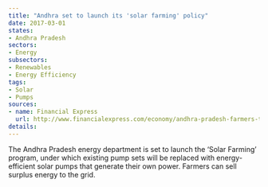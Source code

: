```yaml
---
title: "Andhra set to launch its 'solar farming' policy"
date: 2017-03-01
states:
- Andhra Pradesh
sectors:
- Energy
subsectors:
- Renewables
- Energy Efficiency
tags:
- Solar
- Pumps
sources:
- name: Financial Express
  url: http://www.financialexpress.com/economy/andhra-pradesh-farmers-to-generate-power-with-solar-farming-scheme/563435/
details:
---
```


The Andhra Pradesh energy department is set to launch the ‘Solar Farming’ program, under which existing pump sets will be replaced with energy-efficient solar pumps that generate their own power. Farmers can sell surplus energy to the grid.
